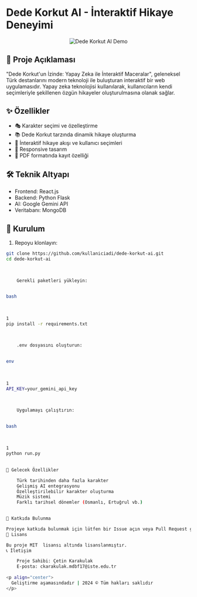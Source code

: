 # Dede Korkut AI - İnteraktif Hikaye Deneyimi

<p align="center">
  <img src="demo.gif" alt="Dede Korkut AI Demo"/>
</p>

## 📖 Proje Açıklaması
"Dede Korkut'un İzinde: Yapay Zeka ile İnteraktif Maceralar", geleneksel Türk destanlarını modern teknoloji ile buluşturan interaktif bir web uygulamasıdır. Yapay zeka teknolojisi kullanılarak, kullanıcıların kendi seçimleriyle şekillenen özgün hikayeler oluşturulmasına olanak sağlar.

## ✨ Özellikler
- 🎭 Karakter seçimi ve özelleştirme
- 📚 Dede Korkut tarzında dinamik hikaye oluşturma  
- 🔄 İnteraktif hikaye akışı ve kullanıcı seçimleri
- 📱 Responsive tasarım
- 💾 PDF formatında kayıt özelliği

## 🛠️ Teknik Altyapı
- Frontend: React.js
- Backend: Python Flask
- AI: Google Gemini API
- Veritabanı: MongoDB

## 🚀 Kurulum

1. Repoyu klonlayın:
```bash
git clone https://github.com/kullaniciadi/dede-korkut-ai.git
cd dede-korkut-ai
 
 

    Gerekli paketleri yükleyin:
     

bash
 
 
 
1
pip install -r requirements.txt
 
 

    .env dosyasını oluşturun:
     

env
 
 
 
1
API_KEY=your_gemini_api_key
 
 

    Uygulamayı çalıştırın:
     

bash
 
 
 
1
python run.py
 
 
🎯 Gelecek Özellikler 

    Türk tarihinden daha fazla karakter
    Gelişmiş AI entegrasyonu  
    Özelleştirilebilir karakter oluşturma
    Müzik sistemi
    Farklı tarihsel dönemler (Osmanlı, Ertuğrul vb.)
     

🤝 Katkıda Bulunma 

Projeye katkıda bulunmak için lütfen bir Issue açın veya Pull Request gönderin. 
📝 Lisans 

Bu proje MIT  lisansı altında lisanslanmıştır. 
📞 İletişim 

    Proje Sahibi: Çetin Karakulak
    E-posta: ckarakulak.mdbf17@iste.edu.tr
     
<p align="center">
  Geliştirme aşamasındadır | 2024 ©️ Tüm hakları saklıdır
</p>
```
